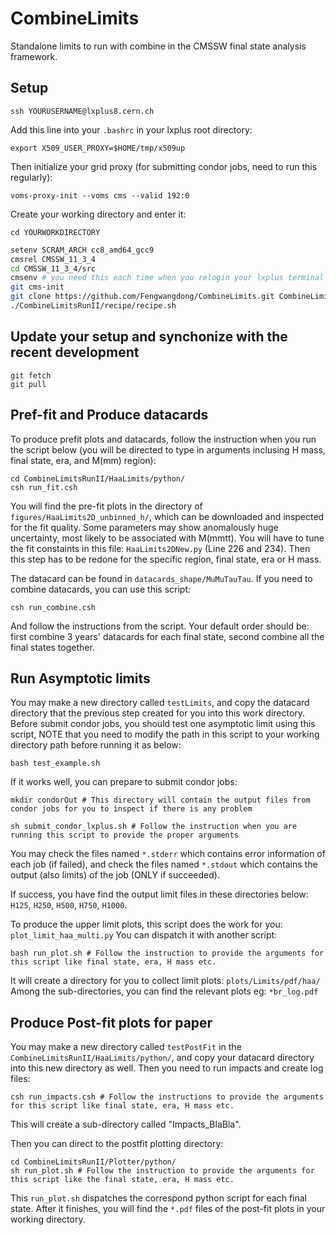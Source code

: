 # CombineLimits
Standalone limits to run with combine in the CMSSW final state analysis framework.

## Setup

```
ssh YOURUSERNAME@lxplus8.cern.ch
```

Add this line into your ``.bashrc`` in your lxplus root directory:
```
export X509_USER_PROXY=$HOME/tmp/x509up
```

Then initialize your grid proxy (for submitting condor jobs, need to run this regularly):
```
voms-proxy-init --voms cms --valid 192:0
```

Create your working directory and enter it:
```
cd YOURWORKDIRECTORY
```

```bash
setenv SCRAM_ARCH cc8_amd64_gcc9
cmsrel CMSSW_11_3_4
cd CMSSW_11_3_4/src
cmsenv # you need this each time when you relogin your lxplus terminal
git cms-init
git clone https://github.com/Fengwangdong/CombineLimits.git CombineLimitsRunII -b feng-branch
./CombineLimitsRunII/recipe/recipe.sh
```

## Update your setup and synchonize with the recent development
```
git fetch
git pull
```

## Pref-fit and Produce datacards
To produce prefit plots and datacards, follow the instruction when you run the script below (you will be directed to type in arguments inclusing H mass, final state, era, and M(mm) region): 
```
cd CombineLimitsRunII/HaaLimits/python/
csh run_fit.csh
```

You will find the pre-fit plots in the directory of ``figures/HaaLimits2D_unbinned_h/``, which can be downloaded and inspected for the fit quality. 
Some parameters may show anomalously huge uncertainty, most likely to be associated with M(mmtt). You will have to tune the fit constaints in 
this file: ``HaaLimits2DNew.py`` (Line 226 and 234). Then this step has to be redone for the specific region, final state, era or H mass.

The datacard can be found in ``datacards_shape/MuMuTauTau``. If you need to combine datacards, you can use this script:
```
csh run_combine.csh
```
And follow the instructions from the script. Your default order should be: first combine 3 years' datacards for each final state, second combine 
all the final states together.

## Run Asymptotic limits
You may make a new directory called ``testLimits``, and copy the datacard directory that the previous step created for you into this work directory.
Before submit condor jobs, you should test one asymptotic limit using this script, NOTE that you need to modify the path in this script to your 
working directory path before running it as below:
```
bash test_example.sh
```

If it works well, you can prepare to submit condor jobs:
```
mkdir condorOut # This directory will contain the output files from condor jobs for you to inspect if there is any problem

sh submit_condor_lxplus.sh # Follow the instruction when you are running this script to provide the proper arguments
```

You may check the files named ``*.stderr`` which contains error information of each job (if failed), and check the files named ``*.stdout`` which 
contains the output (also limits) of the job (ONLY if succeeded).

If success, you have find the output limit files in these directories below:
``H125``, ``H250``, ``H500``, ``H750``, ``H1000``.

To produce the upper limit plots, this script does the work for you:  ``plot_limit_haa_multi.py`` You can dispatch it with another script:
```
bash run_plot.sh # Follow the instruction to provide the arguments for this script like final state, era, H mass etc.
```

It will create a directory for you to collect limit plots: ``plots/Limits/pdf/haa/`` 
Among the sub-directories, you can find the relevant plots eg:  ``*br_log.pdf`` 

## Produce Post-fit plots for paper
You may make a new directory called ``testPostFit`` in the ``CombineLimitsRunII/HaaLimits/python/``, and copy your datacard directory into this new directory as well. Then you need to run impacts and create log files:

```
csh run_impacts.csh # Follow the instructions to provide the arguments for this script like final state, era, H mass etc.
```
This will create a sub-directory called "Impacts_BlaBla".

Then you can direct to the postfit plotting directory:
```
cd CombineLimitsRunII/Plotter/python/
sh run_plot.sh # Follow the instruction to provide the arguments for this script like the final state, era, H mass etc.
```

This  ``run_plot.sh`` dispatches the correspond python script for each final state. After it finishes, you will find the ``*.pdf`` files of the 
post-fit plots in your working directory.
